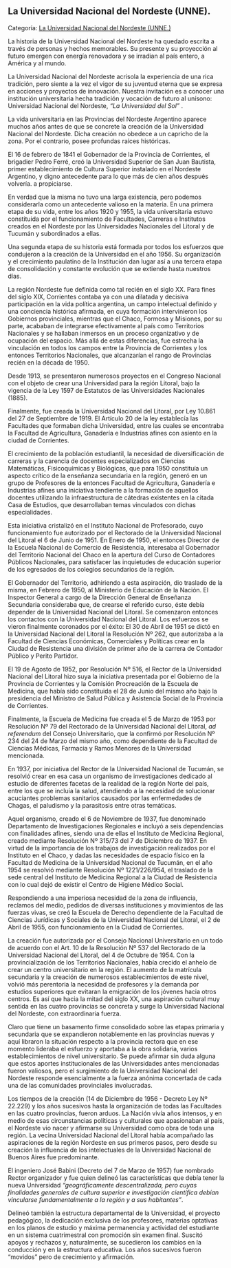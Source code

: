 ## La Universidad Nacional del Nordeste (UNNE).

Categoría: [La Universidad Nacional del Nordeste (UNNE.)](http://descubrircorrientes.com.ar/2012/index.php/742-cultura/7-ciencia-y-tecnica/educacion/la-universidad-nacional-del-nordeste-unne)

La historia de la Universidad Nacional del Nordeste ha quedado escrita a través de personas y hechos memorables. Su presente y su proyección al futuro emergen con energía renovadora y se irradian al país entero, a América y al mundo.

La Universidad Nacional del Nordeste acrisola la experiencia de una rica tradición, pero siente a la vez el vigor de su juventud eterna que se expresa en acciones y proyectos de innovación. Nuestra invitación es a conocer una institución universitaria hecha tradición y vocación de futuro al unísono: Universidad Nacional del Nordeste, _“La Universidad del Sol”_ .

La vida universitaria en las Provincias del Nordeste Argentino aparece muchos años antes de que se concrete la creación de la Universidad Nacional del Nordeste. Dicha creación no obedece a un capricho de la zona. Por el contrario, posee profundas raíces históricas.

El 16 de febrero de 1841 el Gobernador de la Provincia de Corrientes, el brigadier Pedro Ferré, creó la Universidad Superior de San Juan Bautista, primer establecimiento de Cultura Superior instalado en el Nordeste Argentino, y digno antecedente para lo que más de cien años después volvería. a propiciarse.

En verdad que la misma no tuvo una larga existencia, pero podemos considerarla como un antecedente valioso en la materia. En una primera etapa de su vida, entre los años 1920 y 1955, la vida universitaria estuvo constituida por el funcionamiento de Facultades, Carreras e Institutos creados en el Nordeste por las Universidades Nacionales del Litoral y de Tucumán y subordinados a ellas.

Una segunda etapa de su historia está formada por todos los esfuerzos que condujeron a la creación de la Universidad en el año 1956. Su organización y el crecimiento paulatino de la Institución dan lugar así a una tercera etapa de consolidación y constante evolución que se extiende hasta nuestros días.

La región Nordeste fue definida como tal recién en el siglo XX. Para fines del siglo XIX, Corrientes contaba ya con una dilatada y decisiva participación en la vida política argentina, un campo intelectual definido y una conciencia histórica afirmada, en cuya formación intervinieron los Gobiernos provinciales, mientras que el Chaco, Formosa y Misiones, por su parte, acababan de integrarse efectivamente al país como Territorios Nacionales y se hallaban inmersos en un proceso organizativo y de ocupación del espacio. Más allá de estas diferencias, fue estrecha la vinculación en todos los campos entre la Provincia de Corrientes y los entonces Territorios Nacionales, que alcanzarían el rango de Provincias recién en la década de 1950.

Desde 1913, se presentaron numerosos proyectos en el Congreso Nacional con el objeto de crear una Universidad para la región Litoral, bajo la vigencia de la Ley 1597 de Estatutos de las Universidades Nacionales (1885).

Finalmente, fue creada la Universidad Nacional del Litoral, por Ley 10.861 del 27 de Septiembre de 1919. El Artículo 20 de la ley establecía las Facultades que formaban dicha Universidad, entre las cuales se encontraba la Facultad de Agricultura, Ganadería e Industrias afines con asiento en la ciudad de Corrientes.

El crecimiento de la población estudiantil, la necesidad de diversificación de carreras y la carencia de docentes especializados en Ciencias Matemáticas, Fisicoquímicas y Biológicas, que para 1950 constituía un aspecto crítico de la enseñanza secundaria en la región, generó en un grupo de Profesores de la entonces Facultad de Agricultura, Ganadería e Industrias afines una iniciativa tendiente a la formación de aquellos docentes utilizando la infraestructura de cátedras existentes en la citada Casa de Estudios, que desarrollaban temas vinculados con dichas especialidades.

Esta iniciativa cristalizó en el Instituto Nacional de Profesorado, cuyo funcionamiento fue autorizado por el Rectorado de la Universidad Nacional del Litoral el 6 de Junio de 1951. En Enero de 1950, el entonces Director de la Escuela Nacional de Comercio de Resistencia, interesaba al Gobernador del Territorio Nacional del Chaco en la apertura del Curso de Contadores Públicos Nacionales, para satisfacer las inquietudes de educación superior de los egresados de los colegios secundarios de la región.

El Gobernador del Territorio, adhiriendo a esta aspiración, dio traslado de la misma, en Febrero de 1950, al Ministerio de Educación de la Nación. El Inspector General a cargo de la Dirección General de Enseñanza Secundaria consideraba que, de crearse el referido curso, éste debía depender de la Universidad Nacional del Litoral. Se comenzaron entonces los contactos con la Universidad Nacional del Litoral. Los esfuerzos se vieron finalmente coronados por el éxito: El 30 de Abril de 1951 se dictó en la Universidad Nacional del Litoral la Resolución Nº 262, que autorizaba a la Facultad de Ciencias Económicas, Comerciales y Políticas crear en la Ciudad de Resistencia una división de primer año de la carrera de Contador Público y Perito Partidor.

El 19 de Agosto de 1952, por Resolución Nº 516, el Rector de la Universidad Nacional del Litoral hizo suya la iniciativa presentada por el Gobierno de la Provincia de Corrientes y la Comisión Procreación de la Escuela de Medicina, que había sido constituida el 28 de Junio del mismo año bajo la presidencia del Ministro de Salud Pública y Asistencia Social de la Provincia de Corrientes.

Finalmente, la Escuela de Medicina fue creada el 5 de Marzo de 1953 por Resolución Nº 79 del Rectorado de la Universidad Nacional del Litoral, _ad referendum_ del Consejo Universitario, que la confirmó por Resolución Nº 234 del 24 de Marzo del mismo año, como dependiente de la Facultad de Ciencias Médicas, Farmacia y Ramos Menores de la Universidad mencionada.

En 1937, por iniciativa del Rector de la Universidad Nacional de Tucumán, se resolvió crear en esa casa un organismo de investigaciones dedicado al estudio de diferentes facetas de la realidad de la región Norte del país, entre los que se incluía la salud, atendiendo a la necesidad de solucionar acuciantes problemas sanitarios causados por las enfermedades de Chagas, el paludismo y la parasitosis entre otras temáticas.

Aquel organismo, creado el 6 de Noviembre de 1937, fue denominado Departamento de Investigaciones Regionales e incluyó a seis dependencias con finalidades afines, siendo una de ellas el Instituto de Medicina Regional, creado mediante Resolución Nº 315/73 del 7 de Diciembre de 1937. En virtud de la importancia de los trabajos de investigación realizados por el Instituto en el Chaco, y dadas las necesidades de espacio físico en la Facultad de Medicina de la Universidad Nacional de Tucumán, en el año 1954 se resolvió mediante Resolución Nº 1221/226/954, el traslado de la sede central del Instituto de Medicina Regional a la Ciudad de Resistencia con lo cual dejó de existir el Centro de Higiene Médico Social.

Respondiendo a una imperiosa necesidad de la zona de influencia, reclamos del medio, pedidos de diversas instituciones y movimientos de las fuerzas vivas, se creó la Escuela de Derecho dependiente de la Facultad de Ciencias Jurídicas y Sociales de la Universidad Nacional del Litoral, el 2 de Abril de 1955, con funcionamiento en la Ciudad de Corrientes.

La creación fue autorizada por el Consejo Nacional Universitario en un todo de acuerdo con el Art. 10 de la Resolución Nº 537 del Rectorado de la Universidad Nacional del Litoral, del 4 de Octubre de 1954. Con la provincialización de los Territorios Nacionales, había crecido el anhelo de crear un centro universitario en la región. El aumento de la matrícula secundaria y la creación de numerosos establecimientos de este nivel, volvió más perentoria la necesidad de profesores y la demanda por estudios superiores que evitaran la emigración de los jóvenes hacia otros centros. Es así que hacia la mitad del siglo XX, una aspiración cultural muy sentida en las cuatro provincias se concreta y surge la Universidad Nacional del Nordeste, con extraordinaria fuerza.

Claro que tiene un basamento firme consolidado sobre las etapas primaria y secundaria que se expandieron notablemente en las provincias nuevas y aquí libraron la situación respecto a la provincia rectora que en ese momento lideraba el esfuerzo y aportaba a la obra solidaria, varios establecimientos de nivel universitario. Se puede afirmar sin duda alguna que estos aportes institucionales de las Universidades antes mencionadas fueron valiosos, pero el surgimiento de la Universidad Nacional del Nordeste responde esencialmente a la fuerza anónima concertada de cada una de las comunidades provinciales involucradas.

Los tiempos de la creación (14 de Diciembre de 1956 - Decreto Ley Nº 22.229) y los años sucesivos hasta la organización de todas las Facultades en las cuatro provincias, fueron arduos. La Nación vivía años intensos, y en medio de esas circunstancias políticas y culturales que apasionaban al país, el Nordeste vio nacer y afirmarse su Universidad como obra de toda una región. La vecina Universidad Nacional del Litoral había acompañado las aspiraciones de la región Nordeste en sus primeros pasos, pero desde su creación la influencia de los intelectuales de la Universidad Nacional de Buenos Aires fue predominante.

El ingeniero José Babini (Decreto del 7 de Marzo de 1957) fue nombrado Rector organizador y fue quien delineó las características que debía tener la nueva Universidad _“geográficamente descentralizada, pero cuyas finalidades generales de cultura superior e investigación científica debían vincularse fundamentalmente a la región y a sus habitantes”_.

Delineó también la estructura departamental de la Universidad, el proyecto pedagógico, la dedicación exclusiva de los profesores, materias optativas en los planos de estudio y máxima permanencia y actividad del estudiante en un sistema cuatrimestral con promoción sin examen final. Suscitó apoyos y rechazos y, naturalmente, se sucedieron los cambios en la conducción y en la estructura educativa. Los años sucesivos fueron “movidos” pero de crecimiento y afirmación.